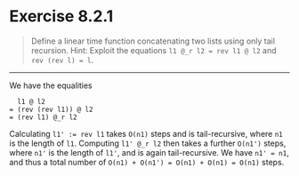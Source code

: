 # Exercise 8.2.1

> Define a linear time function concatenating two lists using only tail recursion.
> Hint:
> Exploit the equations `l1 @_r l2 = rev l1 @ l2` and `rev (rev l) = l`.

---

We have the equalities
```text
  l1 @ l2
= (rev (rev l1)) @ l2
= (rev l1) @_r l2
```

Calculating `l1' := rev l1` takes `O(n1)` steps and is tail-recursive, where `n1` is the length of `l1`.
Computing `l1' @_r l2` then takes a further `O(n1')` steps, where `n1'` is the length of `l1'`, and is again tail-recursive.
We have `n1' = n1`, and thus a total number of `O(n1) + O(n1') = O(n1) + O(n1) = O(n1)` steps.
